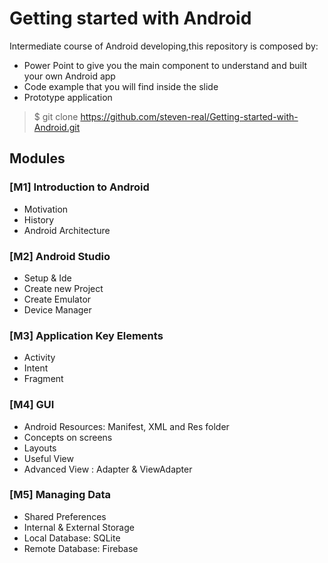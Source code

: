 # Getting started with Android
Intermediate course of Android developing,this repository is composed by:

* Power Point to give you the main component to understand and built your own Android app
* Code example that you will find inside the slide
* Prototype application 

> $ git clone https://github.com/steven-real/Getting-started-with-Android.git

##  Modules
### [M1] Introduction to Android
* Motivation
* History
* Android Architecture

### [M2] Android Studio	
* Setup & Ide
* Create new Project
* Create Emulator
* Device Manager

### [M3] Application Key Elements
* Activity
* Intent
* Fragment

### [M4] GUI
* Android Resources: Manifest, XML and Res folder
* Concepts on screens
* Layouts
* Useful View
* Advanced View : Adapter & ViewAdapter 

### [M5] Managing Data
* Shared Preferences
* Internal & External Storage
* Local Database: SQLite 
* Remote Database: Firebase




